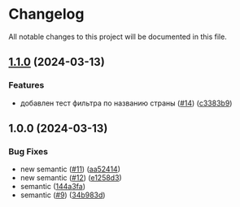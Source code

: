 # Changelog

All notable changes to this project will be documented in this file.

## [1.1.0](https://github.com/KatrinTor/graphql_api/compare/v1.0.0...v1.1.0) (2024-03-13)


### Features

* добавлен тест фильтра по названию страны ([#14](https://github.com/KatrinTor/graphql_api/issues/14)) ([c3383b9](https://github.com/KatrinTor/graphql_api/commit/c3383b9bb389be2f2cc13d17f316ff0ef5ee2c7c))

## 1.0.0 (2024-03-13)


### Bug Fixes

* new semantic ([#11](https://github.com/KatrinTor/graphql_api/issues/11)) ([aa52414](https://github.com/KatrinTor/graphql_api/commit/aa52414e2a69220438df566f012df3c5ba6b3c8e))
* new semantic ([#12](https://github.com/KatrinTor/graphql_api/issues/12)) ([e1258d3](https://github.com/KatrinTor/graphql_api/commit/e1258d37a72efb75193294bc94ba96c6998a2a77))
* semantic ([144a3fa](https://github.com/KatrinTor/graphql_api/commit/144a3fa35acb6330677d74d70dfc5ee129262dd8))
* semantic ([#9](https://github.com/KatrinTor/graphql_api/issues/9)) ([34b983d](https://github.com/KatrinTor/graphql_api/commit/34b983dd0977d832560771ee177ffa83cf48c431))
